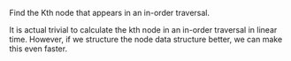 Find the Kth node that appears in an in-order traversal. 

It is actual trivial to calculate the kth node in an in-order traversal in linear time. However, if we structure the node data structure better, we can make this even faster. 
